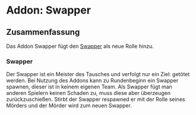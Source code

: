 # Addon: Swapper

## Zusammenfassung

Das Addon Swapper fügt den [Swapper](#Swapper) als neue Rolle hinzu.

### Swapper

Der Swapper ist ein Meister des Tausches und verfolgt nur ein Ziel: getötet werden. Bei Nutzung des Addons kann zu Rundenbeginn ein Swapper spawnen, dieser ist in keinem eigenen Team. Als Swapper fügt man anderen Spielern keinen Schaden zu, muss diese aber überzeugen zurückzuschießen. Stirbt der Swapper respawned er mit der Rolle seines Mörders und der Mörder wird zum neuen Swapper.
